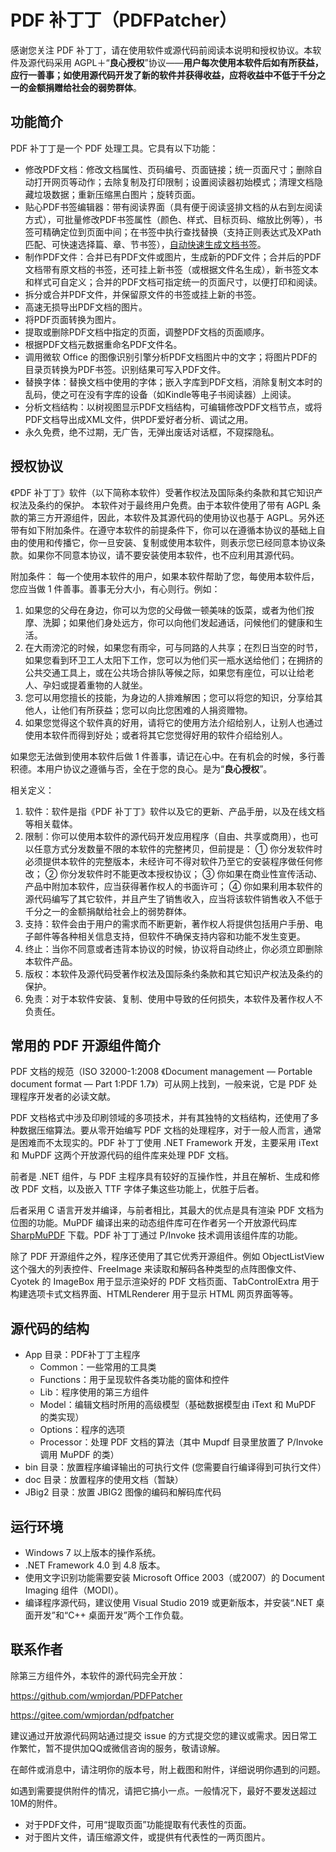 ﻿# PDF 补丁丁（PDFPatcher）

感谢您关注 PDF 补丁丁，请在使用软件或源代码前阅读本说明和授权协议。本软件及源代码采用 AGPL＋“**良心授权**”协议——**用户每次使用本软件后如有所获益，应行一善事；如使用源代码开发了新的软件并获得收益，应将收益中不低于千分之一的金额捐赠给社会的弱势群体**。

## 功能简介

PDF 补丁丁是一个 PDF 处理工具。它具有以下功能：

- 修改PDF文档：修改文档属性、页码编号、页面链接；统一页面尺寸；删除自动打开网页等动作；去除复制及打印限制；设置阅读器初始模式；清理文档隐藏垃圾数据；重新压缩黑白图片；旋转页面。
- 贴心PDF书签编辑器：带有阅读界面（具有便于阅读竖排文档的从右到左阅读方式），可批量修改PDF书签属性（颜色、样式、目标页码、缩放比例等），书签可精确定位到页面中间；在书签中执行查找替换（支持正则表达式及XPath匹配、可快速选择篇、章、节书签），[自动快速生成文档书签](https://www.cnblogs.com/pdfpatcher/p/8452025.html)。
- 制作PDF文件：合并已有PDF文件或图片，生成新的PDF文件；合并后的PDF文档带有原文档的书签，还可挂上新书签（或根据文件名生成），新书签文本和样式可自定义；合并的PDF文档可指定统一的页面尺寸，以便打印和阅读。
- 拆分或合并PDF文件，并保留原文件的书签或挂上新的书签。
- 高速无损导出PDF文档的图片。
- 将PDF页面转换为图片。
- 提取或删除PDF文档中指定的页面，调整PDF文档的页面顺序。
- 根据PDF文档元数据重命名PDF文件名。
- 调用微软 Office 的图像识别引擎分析PDF文档图片中的文字；将图片PDF的目录页转换为PDF书签。识别结果可写入PDF文件。
- 替换字体：替换文档中使用的字体；嵌入字库到PDF文档，消除复制文本时的乱码，使之可在没有字库的设备（如Kindle等电子书阅读器）上阅读。
- 分析文档结构：以树视图显示PDF文档结构，可编辑修改PDF文档节点，或将PDF文档导出成XML文件，供PDF爱好者分析、调试之用。
- 永久免费，绝不过期，无广告，无弹出废话对话框，不窥探隐私。

## 授权协议

《PDF 补丁丁》软件（以下简称本软件）受著作权法及国际条约条款和其它知识产权法及条约的保护。
本软件对于最终用户免费。由于本软件使用了带有 AGPL 条款的第三方开源组件，因此，本软件及其源代码的使用协议也基于 AGPL。另外还带有如下附加条件。在遵守本软件的前提条件下，你可以在遵循本协议的基础上自由的使用和传播它，你一旦安装、复制或使用本软件，则表示您已经同意本协议条款。如果你不同意本协议，请不要安装使用本软件，也不应利用其源代码。

附加条件：
每一个使用本软件的用户，如果本软件帮助了您，每使用本软件后，您应当做 1 件善事。善事无分大小，有心则行。例如：

1. 如果您的父母在身边，你可以为您的父母做一顿美味的饭菜，或者为他们按摩、洗脚；如果他们身处远方，你可以向他们发起通话，问候他们的健康和生活。
2. 在大雨滂沱的时候，如果您有雨伞，可与同路的人共享；在烈日当空的时节，如果您看到环卫工人太阳下工作，您可以为他们买一瓶水送给他们；在拥挤的公共交通工具上，或在公共场合排队等候之际，如果您有座位，可以让给老人、孕妇或提着重物的人就坐。
3. 您可以用您擅长的技能，为身边的人排难解困；您可以将您的知识，分享给其他人，让他们有所获益；您可以向比您困难的人捐资赠物。
4. 如果您觉得这个软件真的好用，请将它的使用方法介绍给别人，让别人也通过使用本软件而得到好处；或者将其它您觉得好用的软件介绍给别人。

如果您无法做到使用本软件后做 1 件善事，请记在心中。在有机会的时候，多行善积德。本用户协议之遵循与否，全在于您的良心。是为“**良心授权**”。

相关定义：

1. 软件：软件是指《PDF 补丁丁》软件以及它的更新、产品手册，以及在线文档等相关载体。
2. 限制：你可以使用本软件的源代码开发应用程序（自由、共享或商用），也可以任意方式分发数量不限的本软件的完整拷贝，但前提是：
① 你分发软件时必须提供本软件的完整版本，未经许可不得对软件乃至它的安装程序做任何修改；
② 你分发软件时不能更改本授权协议；
③ 你如果在商业性宣传活动、产品中附加本软件，应当获得著作权人的书面许可；
④ 你如果利用本软件的源代码编写了其它软件，并且产生了销售收入，应当将该软件销售收入不低于千分之一的金额捐献给社会上的弱势群体。
3. 支持：软件会由于用户的需求而不断更新，著作权人将提供包括用户手册、电子邮件等各种相关信息支持，但软件不确保支持内容和功能不发生变更。
4. 终止：当你不同意或者违背本协议的时候，协议将自动终止，你必须立即删除本软件产品。
5. 版权：本软件及源代码受著作权法及国际条约条款和其它知识产权法及条约的保护。
6. 免责：对于本软件安装、复制、使用中导致的任何损失，本软件及著作权人不负责任。

## 常用的 PDF 开源组件简介

PDF 文档的规范（ISO 32000-1:2008 《Document management — Portable document format — Part 1:PDF 1.7》）可从网上找到，一般来说，它是 PDF 处理程序开发者的必读文献。

PDF 文档格式中涉及印刷领域的多项技术，并有其独特的文档结构，还使用了多种数据压缩算法。要从零开始编写 PDF 文档的处理程序，对于一般人而言，通常是困难而不太现实的。PDF 补丁丁使用 .NET Framework 开发，主要采用 iText 和 MuPDF 这两个开放源代码的组件库来处理 PDF 文档。

前者是 .NET 组件，与 PDF 主程序具有较好的互操作性，并且在解析、生成和修改 PDF 文档，以及嵌入 TTF 字体子集这些功能上，优胜于后者。

后者采用 C 语言开发并编译，与前者相比，其最大的优点是具有渲染 PDF 文档为位图的功能。MuPDF 编译出来的动态组件库可在作者另一个开放源代码库 [SharpMuPDF](https://github.com/wmjordan/SharpMuPDF) 下载。PDF 补丁丁通过 P/Invoke 技术调用该组件库的功能。

除了 PDF 开源组件之外，程序还使用了其它优秀开源组件。例如 ObjectListView 这个强大的列表控件、FreeImage 来读取和解码各种类型的点阵图像文件、Cyotek 的 ImageBox 用于显示渲染好的 PDF 文档页面、TabControlExtra 用于构建选项卡式文档界面、HTMLRenderer 用于显示 HTML 网页界面等等。

## 源代码的结构

- App 目录：PDF补丁丁主程序
  - Common：一些常用的工具类
  - Functions：用于呈现软件各类功能的窗体和控件
  - Lib：程序使用的第三方组件
  - Model：编辑文档时所用的高级模型（基础数据模型由 iText 和 MuPDF 的类实现）
  - Options：程序的选项
  - Processor：处理 PDF 文档的算法（其中 Mupdf 目录里放置了 P/Invoke 调用 MuPDF 的类）
- bin 目录：放置程序编译输出的可执行文件 (您需要自行编译得到可执行文件）
- doc 目录：放置程序的使用文档（暂缺）
- JBig2 目录：放置 JBIG2 图像的编码和解码库代码

## 运行环境

- Windows 7 以上版本的操作系统。
- .NET Framework 4.0 到 4.8 版本。
- 使用文字识别功能需要安装 Microsoft Office 2003（或2007）的 Document Imaging 组件（MODI）。
- 编译程序源代码，建议使用 Visual Studio 2019 或更新版本，并安装“.NET 桌面开发”和“C++ 桌面开发”两个工作负载。

## 联系作者

除第三方组件外，本软件的源代码完全开放：

<https://github.com/wmjordan/PDFPatcher>

<https://gitee.com/wmjordan/pdfpatcher>

建议通过开放源代码网站通过提交 issue 的方式提交您的建议或需求。因日常工作繁忙，暂不提供加QQ或微信咨询的服务，敬请谅解。

在邮件或消息中，请注明你的版本号，附上截图和附件，详细说明你遇到的问题。

如遇到需要提供附件的情况，请把它搞小一点。一般情况下，最好不要发送超过10M的附件。

- 对于PDF文件，可用“提取页面”功能提取有代表性的页面。
- 对于图片文件，请压缩源文件，或提供有代表性的一两页图片。
